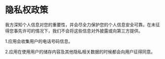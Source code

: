 ﻿# 隐私权政策

我方深知个人信息对您的重要性，并会尽全力保护您的个人信息安全可靠。在未征得您事先许可的情况下，我们不会将这些信息对外披露或向第三方提供。

1.应用会收集用户的电话号码信息。

2.应用在使用用户的储存内容及其他隐私相关数据的时候都会向用户征得同意。
